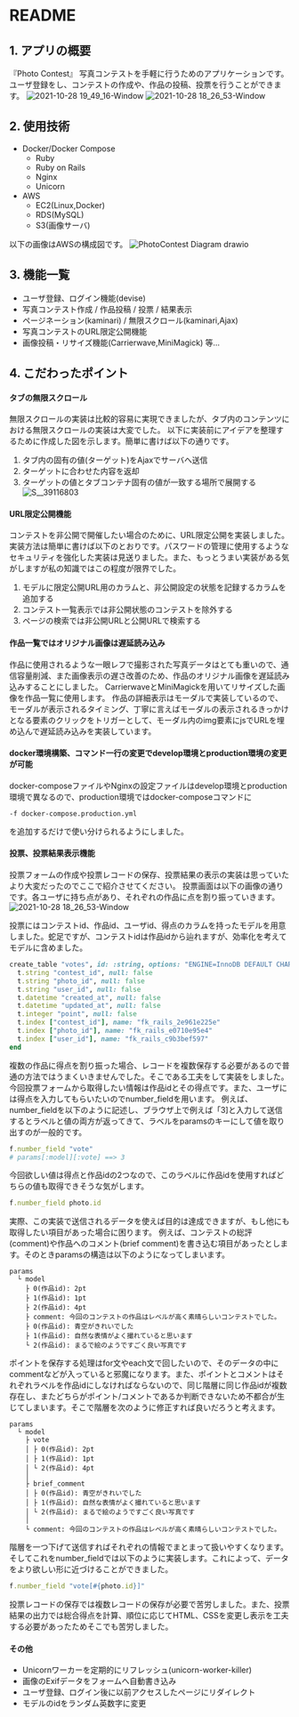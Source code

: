 # README

## 1. アプリの概要
『Photo Contest』
写真コンテストを手軽に行うためのアプリケーションです。
ユーザ登録をし、コンテストの作成や、作品の投稿、投票を行うことができます。
![2021-10-28 19_49_16-Window](https://user-images.githubusercontent.com/87873292/139241445-fdac94ff-d45c-4c47-afd3-b27be65ef063.png)
![2021-10-28 18_26_53-Window](https://user-images.githubusercontent.com/87873292/139228374-68a37f3c-6c0d-4406-a28a-d8e2a311baae.png)


## 2. 使用技術
- Docker/Docker Compose
  - Ruby
  - Ruby on Rails
  - Nginx
  - Unicorn
- AWS
  - EC2(Linux,Docker)
  - RDS(MySQL)
  - S3(画像サーバ)

以下の画像はAWSの構成図です。
![PhotoContest Diagram drawio](https://user-images.githubusercontent.com/87873292/139026225-0165b068-d95a-4487-aa07-1c5bb73b045c.png)



## 3. 機能一覧
- ユーザ登録、ログイン機能(devise)
- 写真コンテスト作成 / 作品投稿 / 投票 / 結果表示
- ページネーション(kaminari) / 無限スクロール(kaminari,Ajax)
- 写真コンテストのURL限定公開機能
- 画像投稿・リサイズ機能(Carrierwave,MiniMagick)
等...

## 4. こだわったポイント
#### タブの無限スクロール
無限スクロールの実装は比較的容易に実現できましたが、タブ内のコンテンツにおける無限スクロールの実装は大変でした。
以下に実装前にアイデアを整理するために作成した図を示します。簡単に書けば以下の通りです。
1. タブ内の固有の値(ターゲット)をAjaxでサーバへ送信
2. ターゲットに合わせた内容を返却
3. ターゲットの値とタブコンテナ固有の値が一致する場所で展開する
![S__39116803](https://user-images.githubusercontent.com/87873292/139099508-f20bc36d-6248-4dea-8a01-3406dca0f52a.jpg)

#### URL限定公開機能
コンテストを非公開で開催したい場合のために、URL限定公開を実装しました。
実装方法は簡単に書けば以下のとおりです。パスワードの管理に使用するようなセキュリティを強化した実装は見送りました。また、もっとうまい実装がある気がしますが私の知識ではこの程度が限界でした。
1. モデルに限定公開URL用のカラムと、非公開設定の状態を記録するカラムを追加する
2. コンテスト一覧表示では非公開状態のコンテストを除外する
3. ページの検索では非公開URLと公開URLで検索する

#### 作品一覧ではオリジナル画像は遅延読み込み
作品に使用されるような一眼レフで撮影された写真データはとても重いので、通信容量削減、また画像表示の遅さ改善のため、作品のオリジナル画像を遅延読み込みすることにしました。
CarrierwaveとMiniMagickを用いてリサイズした画像を作品一覧に使用します。
作品の詳細表示はモーダルで実装しているので、モーダルが表示されるタイミング、丁寧に言えばモーダルの表示されるきっかけとなる要素のクリックをトリガーとして、モーダル内のimg要素にjsでURLを埋め込んで遅延読み込みを実装しています。

#### docker環境構築、コマンド一行の変更でdevelop環境とproduction環境の変更が可能
docker-composeファイルやNginxの設定ファイルはdevelop環境とproduction環境で異なるので、production環境ではdocker-composeコマンドに
```
-f docker-compose.production.yml
```
を追加するだけで使い分けられるようにしました。

#### 投票、投票結果表示機能
投票フォームの作成や投票レコードの保存、投票結果の表示の実装は思っていたより大変だったのでここで紹介させてください。
投票画面は以下の画像の通りです。各ユーザに持ち点があり、それぞれの作品に点を割り振っていきます。
![2021-10-28 18_26_53-Window](https://user-images.githubusercontent.com/87873292/139228374-68a37f3c-6c0d-4406-a28a-d8e2a311baae.png)

投票にはコンテストid、作品id、ユーザid、得点のカラムを持ったモデルを用意しました。蛇足ですが、コンテストidは作品idから辿れますが、効率化を考えてモデルに含めました。
```rb
create_table "votes", id: :string, options: "ENGINE=InnoDB DEFAULT CHARSET=utf8mb4", force: :cascade do |t|
  t.string "contest_id", null: false
  t.string "photo_id", null: false
  t.string "user_id", null: false
  t.datetime "created_at", null: false
  t.datetime "updated_at", null: false
  t.integer "point", null: false
  t.index ["contest_id"], name: "fk_rails_2e961e225e"
  t.index ["photo_id"], name: "fk_rails_e0710e95e4"
  t.index ["user_id"], name: "fk_rails_c9b3bef597"
end
```
複数の作品に得点を割り振った場合、レコードを複数保存する必要があるので普通の方法ではうまくいきませんでした。そこである工夫をして実装をしました。
今回投票フォームから取得したい情報は作品idとその得点です。また、ユーザには得点を入力してもらいたいのでnumber_fieldを用います。
例えば、number_fieldを以下のように記述し、ブラウザ上で例えば「3]と入力して送信するとラベルと値の両方が返ってきて、ラベルをparamsのキーにして値を取り出すのが一般的です。
```rb
f.number_field "vote"
# params[:model][:vote] ==> 3
```
今回欲しい値は得点と作品idの2つなので、このラベルに作品idを使用すればどちらの値も取得できそうな気がします。
```rb
f.number_field photo.id
```
実際、この実装で送信されるデータを使えば目的は達成できますが、もし他にも取得したい項目があった場合に困ります。
例えば、コンテストの総評(comment)や作品へのコメント(brief comment)を書き込む項目があったとします。そのときparamsの構造は以下のようになってしまいます。
```
params
  └ model
    ├ 0(作品id): 2pt
    ├ 1(作品id): 1pt
    ├ 2(作品id): 4pt
    ├ comment: 今回のコンテストの作品はレベルが高く素晴らしいコンテストでした。
    ├ 0(作品id): 青空がきれいでした
    ├ 1(作品id): 自然な表情がよく撮れていると思います
    └ 2(作品id): まるで絵のようですごく良い写真です
```
ポイントを保存する処理はfor文やeach文で回したいので、そのデータの中にcommentなどが入っていると邪魔になります。また、ポイントとコメントはそれぞれラベルを作品idにしなければならないので、同じ階層に同じ作品idが複数存在し、またどちらがポイント/コメントであるか判断できないため不都合が生じてしまいます。そこで階層を次のように修正すれば良いだろうと考えます。
```
params
  └ model
    ├ vote
    │ ├ 0(作品id): 2pt
    │ ├ 1(作品id): 1pt
    │ └ 2(作品id): 4pt
    │
    ├ brief_comment
    │ ├ 0(作品id): 青空がきれいでした
    │ ├ 1(作品id): 自然な表情がよく撮れていると思います
    │ └ 2(作品id): まるで絵のようですごく良い写真です
    │
    └ comment: 今回のコンテストの作品はレベルが高く素晴らしいコンテストでした。
```
階層を一つ下げて送信すればそれぞれの情報でまとまって扱いやすくなります。そしてこれをnumber_fieldでは以下のように実装します。これによって、データをより欲しい形に近づけることができました。
```rb
f.number_field "vote[#{photo.id}]"
```
投票レコードの保存では複数レコードの保存が必要で苦労しました。また、投票結果の出力では総合得点を計算、順位に応じてHTML、CSSを変更し表示を工夫する必要があったためそこでも苦労しました。

#### その他
- Unicornワーカーを定期的にリフレッシュ(unicorn-worker-killer)
- 画像のExifデータをフォームへ自動書き込み
- ユーザ登録、ログイン後に以前アクセスしたページにリダイレクト
- モデルのidをランダム英数字に変更
